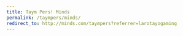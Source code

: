 ```yaml
---
title: Taym Pers! Minds
permalink: /taympers/minds/
redirect_to: http://minds.com/taympers?referrer=larotayogaming
---
```

